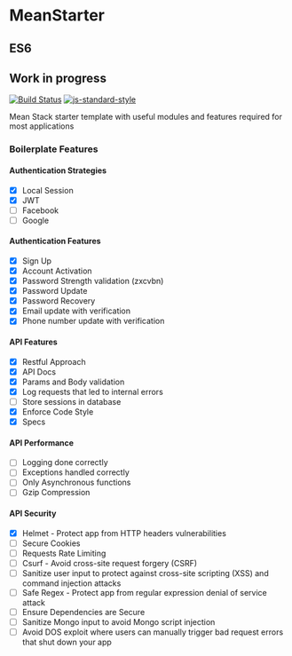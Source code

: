 # MeanStarter

## ES6

## Work in progress

[![Build Status](https://travis-ci.org/Nucleus-Inc/MeanStarter.svg?branch=master)](https://travis-ci.org/Nucleus-Inc/MeanStarter)
[![js-standard-style](https://img.shields.io/badge/code%20style-standard-brightgreen.svg)](http://standardjs.com)

Mean Stack starter template with useful modules and features required for most applications

### Boilerplate Features

#### Authentication Strategies
- [x] Local Session
- [x] JWT
- [ ] Facebook
- [ ] Google

#### Authentication Features
- [x] Sign Up
- [x] Account Activation
- [x] Password Strength validation (zxcvbn)
- [x] Password Update
- [x] Password Recovery
- [x] Email update with verification
- [x] Phone number update with verification

#### API Features
- [x] Restful Approach
- [x] API Docs
- [x] Params and Body validation
- [x] Log requests that led to internal errors
- [ ] Store sessions in database
- [x] Enforce Code Style
- [x] Specs

#### API Performance
- [ ] Logging done correctly
- [ ] Exceptions handled correctly
- [ ] Only Asynchronous functions
- [ ] Gzip Compression

#### API Security
- [x] Helmet - Protect app from HTTP headers vulnerabilities
- [ ] Secure Cookies
- [ ] Requests Rate Limiting
- [ ] Csurf - Avoid cross-site request forgery (CSRF)
- [ ] Sanitize user input to protect against cross-site scripting (XSS) and command injection attacks
- [ ] Safe Regex - Protect app from regular expression denial of service attack
- [ ] Ensure Dependencies are Secure
- [ ] Sanitize Mongo input to avoid Mongo script injection
- [ ] Avoid DOS exploit where users can manually trigger bad request errors that shut down your app
